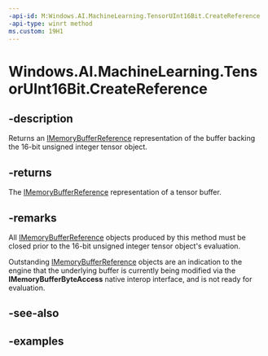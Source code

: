 ```yaml
---
-api-id: M:Windows.AI.MachineLearning.TensorUInt16Bit.CreateReference
-api-type: winrt method
ms.custom: 19H1
---
```


<!-- Method syntax.
public [IMemoryBufferReference](../windows.foundation/imemorybufferreference.md) TensorUInt16Bit.CreateReference()
-->

# Windows.AI.MachineLearning.TensorUInt16Bit.CreateReference

## -description
Returns an [IMemoryBufferReference](../windows.foundation/imemorybufferreference.md) representation of the buffer backing the 16-bit unsigned integer tensor object.

## -returns
The [IMemoryBufferReference](../windows.foundation/imemorybufferreference.md) representation of a tensor buffer.

## -remarks
All [IMemoryBufferReference](../windows.foundation/imemorybufferreference.md) objects produced by this method must be closed prior to the 16-bit unsigned integer tensor object's evaluation.

Outstanding [IMemoryBufferReference](../windows.foundation/imemorybufferreference.md) objects are an indication to the engine that the underlying buffer is currently being modified via the **IMemoryBufferByteAccess** native interop interface, and is not ready for evaluation.

## -see-also

## -examples
